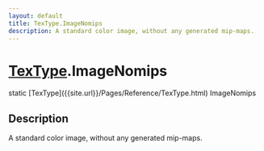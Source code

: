```yaml
---
layout: default
title: TexType.ImageNomips
description: A standard color image, without any generated mip-maps.
---
```

# [TexType]({{site.url}}/Pages/Reference/TexType.html).ImageNomips

<div class='signature' markdown='1'>
static [TexType]({{site.url}}/Pages/Reference/TexType.html) ImageNomips
</div>

## Description
A standard color image, without any generated mip-maps.

